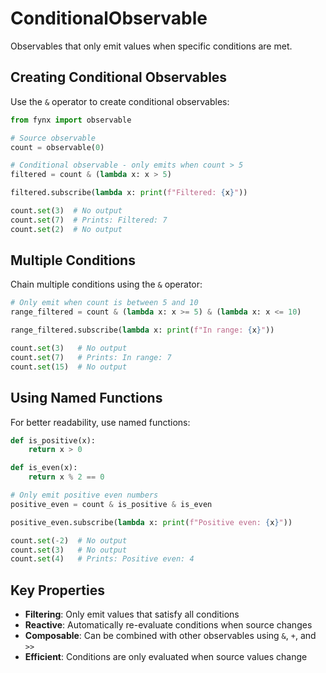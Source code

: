 # ConditionalObservable

Observables that only emit values when specific conditions are met.

## Creating Conditional Observables

Use the `&` operator to create conditional observables:

```python
from fynx import observable

# Source observable
count = observable(0)

# Conditional observable - only emits when count > 5
filtered = count & (lambda x: x > 5)

filtered.subscribe(lambda x: print(f"Filtered: {x}"))

count.set(3)  # No output
count.set(7)  # Prints: Filtered: 7
count.set(2)  # No output
```

## Multiple Conditions

Chain multiple conditions using the `&` operator:

```python
# Only emit when count is between 5 and 10
range_filtered = count & (lambda x: x >= 5) & (lambda x: x <= 10)

range_filtered.subscribe(lambda x: print(f"In range: {x}"))

count.set(3)   # No output
count.set(7)   # Prints: In range: 7
count.set(15)  # No output
```

## Using Named Functions

For better readability, use named functions:

```python
def is_positive(x):
    return x > 0

def is_even(x):
    return x % 2 == 0

# Only emit positive even numbers
positive_even = count & is_positive & is_even

positive_even.subscribe(lambda x: print(f"Positive even: {x}"))

count.set(-2)  # No output
count.set(3)   # No output
count.set(4)   # Prints: Positive even: 4
```

## Key Properties

* **Filtering**: Only emit values that satisfy all conditions
* **Reactive**: Automatically re-evaluate conditions when source changes
* **Composable**: Can be combined with other observables using `&`, `+`, and `>>`
* **Efficient**: Conditions are only evaluated when source values change
